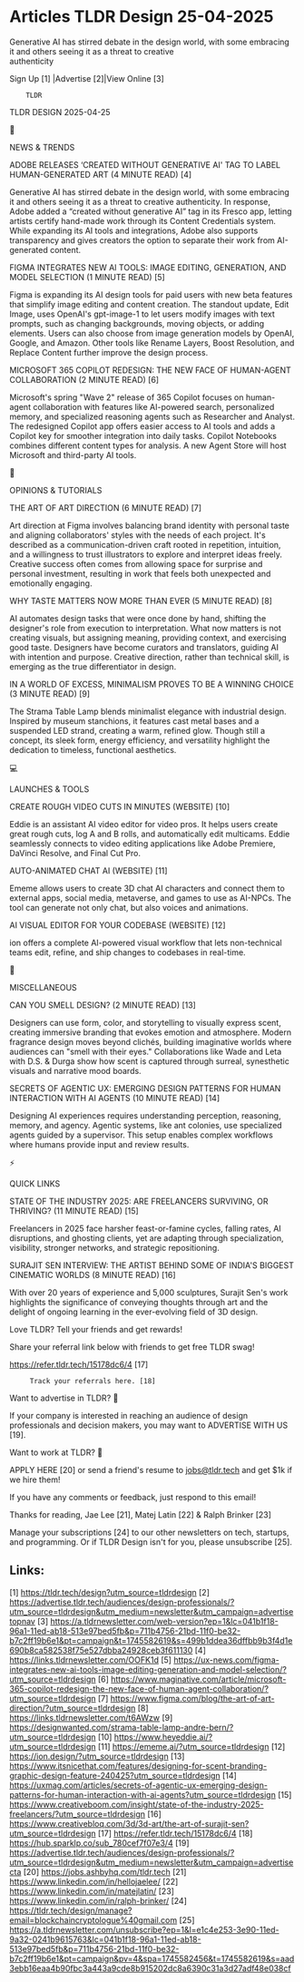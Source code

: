 # Articles TLDR Design 25-04-2025

Generative AI has stirred debate in the design world, with some
embracing it and others seeing it as a threat to creative
authenticity ‌ ‌ ‌ ‌ ‌ ‌ ‌ ‌ ‌ ‌ ‌ ‌ ‌ ‌ ‌ ‌ ‌ ‌ ‌ ‌ ‌ ‌ ‌ ‌ ‌ ‌  ‌ ‌ ‌ ‌ ‌ ‌ ‌ ‌ ‌ ‌ ‌ ‌ ‌ ‌ ‌ ‌ ‌ ‌ ‌ ‌ ‌ ‌ ‌ ‌ ‌ ‌ 


 Sign Up [1] |Advertise [2]|View Online [3] 

		TLDR 

TLDR DESIGN 2025-04-25

📱 

NEWS & TRENDS

 ADOBE RELEASES ‘CREATED WITHOUT GENERATIVE AI' TAG TO LABEL
HUMAN-GENERATED ART (4 MINUTE READ) [4] 

 Generative AI has stirred debate in the design world, with some
embracing it and others seeing it as a threat to creative
authenticity. In response, Adobe added a “created without generative
AI” tag in its Fresco app, letting artists certify hand-made work
through its Content Credentials system. While expanding its AI tools
and integrations, Adobe also supports transparency and gives creators
the option to separate their work from AI-generated content. 

 FIGMA INTEGRATES NEW AI TOOLS: IMAGE EDITING, GENERATION, AND MODEL
SELECTION (1 MINUTE READ) [5] 

 Figma is expanding its AI design tools for paid users with new beta
features that simplify image editing and content creation. The
standout update, Edit Image, uses OpenAI's gpt-image-1 to let users
modify images with text prompts, such as changing backgrounds, moving
objects, or adding elements. Users can also choose from image
generation models by OpenAI, Google, and Amazon. Other tools like
Rename Layers, Boost Resolution, and Replace Content further improve
the design process. 

 MICROSOFT 365 COPILOT REDESIGN: THE NEW FACE OF HUMAN-AGENT
COLLABORATION (2 MINUTE READ) [6] 

 Microsoft's spring "Wave 2" release of 365 Copilot focuses on
human-agent collaboration with features like AI-powered search,
personalized memory, and specialized reasoning agents such as
Researcher and Analyst. The redesigned Copilot app offers easier
access to AI tools and adds a Copilot key for smoother integration
into daily tasks. Copilot Notebooks combines different content types
for analysis. A new Agent Store will host Microsoft and third-party AI
tools. 

🚀 

OPINIONS & TUTORIALS

 THE ART OF ART DIRECTION (6 MINUTE READ) [7] 

 Art direction at Figma involves balancing brand identity with
personal taste and aligning collaborators' styles with the needs of
each project. It's described as a communication-driven craft rooted in
repetition, intuition, and a willingness to trust illustrators to
explore and interpret ideas freely. Creative success often comes from
allowing space for surprise and personal investment, resulting in work
that feels both unexpected and emotionally engaging. 

 WHY TASTE MATTERS NOW MORE THAN EVER (5 MINUTE READ) [8] 

 AI automates design tasks that were once done by hand, shifting the
designer's role from execution to interpretation. What now matters is
not creating visuals, but assigning meaning, providing context, and
exercising good taste. Designers have become curators and translators,
guiding AI with intention and purpose. Creative direction, rather than
technical skill, is emerging as the true differentiator in design. 

 IN A WORLD OF EXCESS, MINIMALISM PROVES TO BE A WINNING CHOICE (3
MINUTE READ) [9] 

 The Strama Table Lamp blends minimalist elegance with industrial
design. Inspired by museum stanchions, it features cast metal bases
and a suspended LED strand, creating a warm, refined glow. Though
still a concept, its sleek form, energy efficiency, and versatility
highlight the dedication to timeless, functional aesthetics. 

💻 

LAUNCHES & TOOLS

 CREATE ROUGH VIDEO CUTS IN MINUTES (WEBSITE) [10] 

 Eddie is an assistant AI video editor for video pros. It helps users
create great rough cuts, log A and B rolls, and automatically edit
multicams. Eddie seamlessly connects to video editing applications
like Adobe Premiere, DaVinci Resolve, and Final Cut Pro. 

 AUTO-ANIMATED CHAT AI (WEBSITE) [11] 

 Ememe allows users to create 3D chat AI characters and connect them
to external apps, social media, metaverse, and games to use as
AI-NPCs. The tool can generate not only chat, but also voices and
animations. 

 AI VISUAL EDITOR FOR YOUR CODEBASE (WEBSITE) [12] 

 ion offers a complete AI-powered visual workflow that lets
non-technical teams edit, refine, and ship changes to codebases in
real-time. 

🎁 

MISCELLANEOUS

 CAN YOU SMELL DESIGN? (2 MINUTE READ) [13] 

 Designers can use form, color, and storytelling to visually express
scent, creating immersive branding that evokes emotion and atmosphere.
Modern fragrance design moves beyond clichés, building imaginative
worlds where audiences can "smell with their eyes." Collaborations
like Wade and Leta with D.S. & Durga show how scent is captured
through surreal, synesthetic visuals and narrative mood boards. 

 SECRETS OF AGENTIC UX: EMERGING DESIGN PATTERNS FOR HUMAN INTERACTION
WITH AI AGENTS (10 MINUTE READ) [14] 

 Designing AI experiences requires understanding perception,
reasoning, memory, and agency. Agentic systems, like ant colonies, use
specialized agents guided by a supervisor. This setup enables complex
workflows where humans provide input and review results. 

⚡ 

QUICK LINKS

 STATE OF THE INDUSTRY 2025: ARE FREELANCERS SURVIVING, OR THRIVING?
(11 MINUTE READ) [15] 

 Freelancers in 2025 face harsher feast-or-famine cycles, falling
rates, AI disruptions, and ghosting clients, yet are adapting through
specialization, visibility, stronger networks, and strategic
repositioning. 

 SURAJIT SEN INTERVIEW: THE ARTIST BEHIND SOME OF INDIA'S BIGGEST
CINEMATIC WORLDS (8 MINUTE READ) [16] 

 With over 20 years of experience and 5,000 sculptures, Surajit Sen's
work highlights the significance of conveying thoughts through art and
the delight of ongoing learning in the ever-evolving field of 3D
design. 

Love TLDR? Tell your friends and get rewards!

 Share your referral link below with friends to get free TLDR swag! 

 https://refer.tldr.tech/15178dc6/4 [17] 

		 Track your referrals here. [18] 

Want to advertise in TLDR? 📰

 If your company is interested in reaching an audience of design
professionals and decision makers, you may want to ADVERTISE WITH US
[19]. 

Want to work at TLDR? 💼

 APPLY HERE [20] or send a friend's resume to jobs@tldr.tech and get
$1k if we hire them! 

 If you have any comments or feedback, just respond to this email! 

Thanks for reading, 
Jae Lee [21], Matej Latin [22] & Ralph Brinker [23] 

 Manage your subscriptions [24] to our other newsletters on tech,
startups, and programming. Or if TLDR Design isn't for you, please
unsubscribe [25]. 

 

Links:
------
[1] https://tldr.tech/design?utm_source=tldrdesign
[2] https://advertise.tldr.tech/audiences/design-professionals/?utm_source=tldrdesign&utm_medium=newsletter&utm_campaign=advertisetopnav
[3] https://a.tldrnewsletter.com/web-version?ep=1&lc=041b1f18-96a1-11ed-ab18-513e97bed5fb&p=711b4756-21bd-11f0-be32-b7c2ff19b6e1&pt=campaign&t=1745582619&s=499b1ddea36dffbb9b3f4d1e690b8ca582538f75e527dbba24928ceb3f611130
[4] https://links.tldrnewsletter.com/OOFK1d
[5] https://ux-news.com/figma-integrates-new-ai-tools-image-editing-generation-and-model-selection/?utm_source=tldrdesign
[6] https://www.maginative.com/article/microsoft-365-copilot-redesign-the-new-face-of-human-agent-collaboration/?utm_source=tldrdesign
[7] https://www.figma.com/blog/the-art-of-art-direction/?utm_source=tldrdesign
[8] https://links.tldrnewsletter.com/t6AWzw
[9] https://designwanted.com/strama-table-lamp-andre-bern/?utm_source=tldrdesign
[10] https://www.heyeddie.ai/?utm_source=tldrdesign
[11] https://ememe.ai/?utm_source=tldrdesign
[12] https://ion.design/?utm_source=tldrdesign
[13] https://www.itsnicethat.com/features/designing-for-scent-branding-graphic-design-feature-240425?utm_source=tldrdesign
[14] https://uxmag.com/articles/secrets-of-agentic-ux-emerging-design-patterns-for-human-interaction-with-ai-agents?utm_source=tldrdesign
[15] https://www.creativeboom.com/insight/state-of-the-industry-2025-freelancers/?utm_source=tldrdesign
[16] https://www.creativebloq.com/3d/3d-art/the-art-of-surajit-sen?utm_source=tldrdesign
[17] https://refer.tldr.tech/15178dc6/4
[18] https://hub.sparklp.co/sub_780cef7f07e3/4
[19] https://advertise.tldr.tech/audiences/design-professionals/?utm_source=tldrdesign&utm_medium=newsletter&utm_campaign=advertisecta
[20] https://jobs.ashbyhq.com/tldr.tech
[21] https://www.linkedin.com/in/hellojaelee/
[22] https://www.linkedin.com/in/matejlatin/
[23] https://www.linkedin.com/in/ralph-brinker/
[24] https://tldr.tech/design/manage?email=blockchaincryptologue%40gmail.com
[25] https://a.tldrnewsletter.com/unsubscribe?ep=1&l=e1c4e253-3e90-11ed-9a32-0241b9615763&lc=041b1f18-96a1-11ed-ab18-513e97bed5fb&p=711b4756-21bd-11f0-be32-b7c2ff19b6e1&pt=campaign&pv=4&spa=1745582456&t=1745582619&s=aad3ebb16eaa4b90fbc3a443a9cde8b915202dc8a6390c31a3d27adf48e038cf